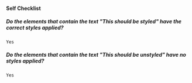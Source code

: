 #### Self Checklist

   ##### Do the elements that contain the text "This should be styled" have the correct styles applied?
    Yes

   ##### Do the elements that contain the text "This should be unstyled" have no styles applied?
    Yes